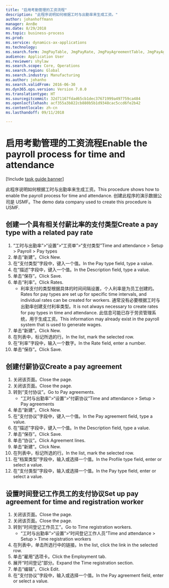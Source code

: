 ```yaml
--- 
title: "启用考勤管理的工资流程"
description: "此程序说明如何根据工时与出勤率来生成工资。"
author: johanhoffmann
manager: AnnBe
ms.date: 8/29/2018
ms.topic: business-process
ms.prod: 
ms.service: dynamics-ax-applications
ms.technology: 
ms.search.form: JmgPayTable, JmgPayRate, JmgPayAgreementTable, JmgPayAgreementLine, HcmWorker
audience: Application User
ms.reviewer: shylaw
ms.search.scope: Core, Operations
ms.search.region: Global
ms.search.industry: Manufacturing
ms.author: johanho
ms.search.validFrom: 2016-06-30
ms.dyn365.ops.version: Version 7.0.0
ms.translationtype: HT
ms.sourcegitcommit: 32d71167fdad65cb1dec37671999a497759ca484
ms.openlocfilehash: acf355a3b822cb880b5b1d9348cac5ccd6fe2b42
ms.contentlocale: zh-cn
ms.lasthandoff: 09/11/2018

---
```

# <a name="enable-the-payroll-process-for-time-and-attendance"></a><span data-ttu-id="e5f7a-103">启用考勤管理的工资流程</span><span class="sxs-lookup"><span data-stu-id="e5f7a-103">Enable the payroll process for time and attendance</span></span>

[!include [task guide banner](../../includes/task-guide-banner.md)]

<span data-ttu-id="e5f7a-104">此程序说明如何根据工时与出勤率来生成工资。</span><span class="sxs-lookup"><span data-stu-id="e5f7a-104">This procedure shows how to enable the payroll process for time and attendance.</span></span> <span data-ttu-id="e5f7a-105">创建此程序的演示数据公司是 USMF。</span><span class="sxs-lookup"><span data-stu-id="e5f7a-105">The demo data company used to create this procedure is USMF.</span></span>


## <a name="create-a-pay-type-with-a-related-pay-rate"></a><span data-ttu-id="e5f7a-106">创建一个具有相关付薪比率的支付类型</span><span class="sxs-lookup"><span data-stu-id="e5f7a-106">Create a pay type with a related pay rate</span></span>
1. <span data-ttu-id="e5f7a-107">“工时与出勤率”>“设置”>“工资单”>“支付类型”</span><span class="sxs-lookup"><span data-stu-id="e5f7a-107">Time and attendance > Setup > Payroll > Pay types</span></span>
2. <span data-ttu-id="e5f7a-108">单击“新建”。</span><span class="sxs-lookup"><span data-stu-id="e5f7a-108">Click New.</span></span>
3. <span data-ttu-id="e5f7a-109">在“支付类型”字段中，键入一个值。</span><span class="sxs-lookup"><span data-stu-id="e5f7a-109">In the Pay type field, type a value.</span></span>
4. <span data-ttu-id="e5f7a-110">在“描述”字段中，键入一个值。</span><span class="sxs-lookup"><span data-stu-id="e5f7a-110">In the Description field, type a value.</span></span>
5. <span data-ttu-id="e5f7a-111">单击“保存”。</span><span class="sxs-lookup"><span data-stu-id="e5f7a-111">Click Save.</span></span>
6. <span data-ttu-id="e5f7a-112">单击“利率”。</span><span class="sxs-lookup"><span data-stu-id="e5f7a-112">Click Rates.</span></span>
    * <span data-ttu-id="e5f7a-113">利率支付的类型根据具体的时间间隔设置，个人利率是为员工创建的。</span><span class="sxs-lookup"><span data-stu-id="e5f7a-113">Rates for pay types are set up for specific time intervals, and individual rates can be created for workers.</span></span> <span data-ttu-id="e5f7a-114">通常没有必要根据工时与出勤率创建支付利率类型。</span><span class="sxs-lookup"><span data-stu-id="e5f7a-114">It is not always necessary to create rates for pay types in time and attendance.</span></span> <span data-ttu-id="e5f7a-115">此信息可能已存于劳资管理系统，用于生成工资。</span><span class="sxs-lookup"><span data-stu-id="e5f7a-115">This information may already exist in the payroll system that is used to generate wages.</span></span>  
7. <span data-ttu-id="e5f7a-116">单击“新建”。</span><span class="sxs-lookup"><span data-stu-id="e5f7a-116">Click New.</span></span>
8. <span data-ttu-id="e5f7a-117">在列表中，标记所选的行。</span><span class="sxs-lookup"><span data-stu-id="e5f7a-117">In the list, mark the selected row.</span></span>
9. <span data-ttu-id="e5f7a-118">在“利率”字段中，输入一个数字。</span><span class="sxs-lookup"><span data-stu-id="e5f7a-118">In the Rate field, enter a number.</span></span>
10. <span data-ttu-id="e5f7a-119">单击“保存”。</span><span class="sxs-lookup"><span data-stu-id="e5f7a-119">Click Save.</span></span>

## <a name="create-a-pay-agreement"></a><span data-ttu-id="e5f7a-120">创建付薪协议</span><span class="sxs-lookup"><span data-stu-id="e5f7a-120">Create a pay agreement</span></span>
1. <span data-ttu-id="e5f7a-121">关闭该页面。</span><span class="sxs-lookup"><span data-stu-id="e5f7a-121">Close the page.</span></span>
2. <span data-ttu-id="e5f7a-122">关闭该页面。</span><span class="sxs-lookup"><span data-stu-id="e5f7a-122">Close the page.</span></span>
3. <span data-ttu-id="e5f7a-123">转到“支付协议”。</span><span class="sxs-lookup"><span data-stu-id="e5f7a-123">Go to Pay agreements.</span></span>
    * <span data-ttu-id="e5f7a-124">“工时与出勤率”>“设置”>“付薪协议”</span><span class="sxs-lookup"><span data-stu-id="e5f7a-124">Time and attendance > Setup > Pay agreements</span></span>  
4. <span data-ttu-id="e5f7a-125">单击“新建”。</span><span class="sxs-lookup"><span data-stu-id="e5f7a-125">Click New.</span></span>
5. <span data-ttu-id="e5f7a-126">在“支付协议”字段中，键入一个值。</span><span class="sxs-lookup"><span data-stu-id="e5f7a-126">In the Pay agreement field, type a value.</span></span>
6. <span data-ttu-id="e5f7a-127">在“描述”字段中，键入一个值。</span><span class="sxs-lookup"><span data-stu-id="e5f7a-127">In the Description field, type a value.</span></span>
7. <span data-ttu-id="e5f7a-128">单击“保存”。</span><span class="sxs-lookup"><span data-stu-id="e5f7a-128">Click Save.</span></span>
8. <span data-ttu-id="e5f7a-129">单击“协议”。</span><span class="sxs-lookup"><span data-stu-id="e5f7a-129">Click Agreement lines.</span></span>
9. <span data-ttu-id="e5f7a-130">单击“新建”。</span><span class="sxs-lookup"><span data-stu-id="e5f7a-130">Click New.</span></span>
10. <span data-ttu-id="e5f7a-131">在列表中，标记所选的行。</span><span class="sxs-lookup"><span data-stu-id="e5f7a-131">In the list, mark the selected row.</span></span>
11. <span data-ttu-id="e5f7a-132">在“档案类型”字段中，输入或选择一个值。</span><span class="sxs-lookup"><span data-stu-id="e5f7a-132">In the Profile type field, enter or select a value.</span></span>
12. <span data-ttu-id="e5f7a-133">在“支付类型”字段中，输入或选择一个值。</span><span class="sxs-lookup"><span data-stu-id="e5f7a-133">In the Pay type field, enter or select a value.</span></span>

## <a name="set-up-pay-agreement-for-time-and-registration-worker"></a><span data-ttu-id="e5f7a-134">设置时间登记工作员工的支付协议</span><span class="sxs-lookup"><span data-stu-id="e5f7a-134">Set up pay agreement for time and registration worker</span></span>
1. <span data-ttu-id="e5f7a-135">关闭该页面。</span><span class="sxs-lookup"><span data-stu-id="e5f7a-135">Close the page.</span></span>
2. <span data-ttu-id="e5f7a-136">关闭该页面。</span><span class="sxs-lookup"><span data-stu-id="e5f7a-136">Close the page.</span></span>
3. <span data-ttu-id="e5f7a-137">转到“时间登记工作员工”。</span><span class="sxs-lookup"><span data-stu-id="e5f7a-137">Go to Time registration workers.</span></span>
    * <span data-ttu-id="e5f7a-138">“工时与出勤率”>“设置”>“时间登记工作人员”</span><span class="sxs-lookup"><span data-stu-id="e5f7a-138">Time and attendance > Setup > Time registration workers</span></span>  
4. <span data-ttu-id="e5f7a-139">在列表中，单击所选行中的链接。</span><span class="sxs-lookup"><span data-stu-id="e5f7a-139">In the list, click the link in the selected row.</span></span>
5. <span data-ttu-id="e5f7a-140">单击“雇用”选项卡。</span><span class="sxs-lookup"><span data-stu-id="e5f7a-140">Click the Employment tab.</span></span>
6. <span data-ttu-id="e5f7a-141">展开“时间登记”部分。</span><span class="sxs-lookup"><span data-stu-id="e5f7a-141">Expand the Time registration section.</span></span>
7. <span data-ttu-id="e5f7a-142">单击“编辑”。</span><span class="sxs-lookup"><span data-stu-id="e5f7a-142">Click Edit.</span></span>
8. <span data-ttu-id="e5f7a-143">在“支付协议”字段中，输入或选择一个值。</span><span class="sxs-lookup"><span data-stu-id="e5f7a-143">In the Pay agreement field, enter or select a value.</span></span>


